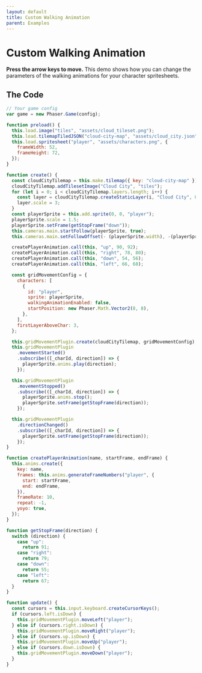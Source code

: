 ```yaml
---
layout: default
title: Custom Walking Animation
parent: Examples
---
```


# Custom Walking Animation

**Press the arrow keys to move.** This demo shows how you can change the parameters of the walking animations for your character spritesheets.

<div id="game"></div>

<script src="js/phaser.min.js"></script>
<script src="js/pgmp.min.js"></script>
<script src="js/getBasicConfig.js"></script>

<script>
    const config = getBasicConfig(preload, create, update);
    var game = new Phaser.Game(config);

    function preload () {
        this.load.image("tiles", "assets/cloud_tileset.png");
        this.load.tilemapTiledJSON("cloud-city-map", "assets/cloud_city.json");
        this.load.spritesheet("player", "assets/characters.png", {
            frameWidth: 52,
            frameHeight: 72,
        });
    }

    function create () {
        const cloudCityTilemap = this.make.tilemap({ key: "cloud-city-map" });
        cloudCityTilemap.addTilesetImage("Cloud City", "tiles");
        for (let i = 0; i < cloudCityTilemap.layers.length; i++) {
            const layer = cloudCityTilemap.createStaticLayer(i, "Cloud City", 0, 0);
            layer.scale = 3;
        }
        const playerSprite = this.add.sprite(0, 0, "player");
        playerSprite.scale = 1.5;
        playerSprite.setFrame(getStopFrame('down'));
        this.cameras.main.startFollow(playerSprite, true);
        this.cameras.main.setFollowOffset(- (playerSprite.width), -(playerSprite.height));

        createPlayerAnimation.call(this, 'up', 90, 92);
        createPlayerAnimation.call(this, 'right', 78, 80);
        createPlayerAnimation.call(this, 'down', 54, 56);
        createPlayerAnimation.call(this, 'left', 66, 68);

        const gridMovementConfig = {
            characters: [
                {
                    id: "player",
                    sprite: playerSprite,
                    walkingAnimationEnabled: false,
                    startPosition: new Phaser.Math.Vector2(8, 8),
                },
            ],
            firstLayerAboveChar: 3,
        };

        this.gridMovementPlugin.create(cloudCityTilemap, gridMovementConfig);
        this.gridMovementPlugin.movementStarted().subscribe(([_charId, direction]) => {
            playerSprite.anims.play(direction);
        });

        this.gridMovementPlugin.movementStopped().subscribe(([_charId, direction]) => {
            playerSprite.anims.stop();
            playerSprite.setFrame(getStopFrame(direction));
        });

        this.gridMovementPlugin.directionChanged().subscribe(([_charId, direction]) => {
            playerSprite.setFrame(getStopFrame(direction));
        });
    }

    function createPlayerAnimation(
        name,
        startFrame,
        endFrame,
    ) {
        this.anims.create({
            key: name,
            frames: this.anims.generateFrameNumbers("player", {
                start: startFrame,
                end: endFrame,
            }),
            frameRate: 10,
            repeat: -1,
            yoyo: true,
        });
    }

    function getStopFrame(direction) {
        switch (direction) {
            case 'up':
                return 91;
            case 'right':
                return 79;
            case 'down':
                return 55;
            case 'left':
                return 67;
        }
    }

    function update () {
        const cursors = this.input.keyboard.createCursorKeys();
        if (cursors.left.isDown) {
            this.gridMovementPlugin.moveLeft("player");
        } else if (cursors.right.isDown) {
            this.gridMovementPlugin.moveRight("player");
        } else if (cursors.up.isDown) {
            this.gridMovementPlugin.moveUp("player");
        } else if (cursors.down.isDown) {
            this.gridMovementPlugin.moveDown("player");
        }
    }
</script>

## The Code

```javascript
// Your game config
var game = new Phaser.Game(config);

function preload() {
  this.load.image("tiles", "assets/cloud_tileset.png");
  this.load.tilemapTiledJSON("cloud-city-map", "assets/cloud_city.json");
  this.load.spritesheet("player", "assets/characters.png", {
    frameWidth: 52,
    frameHeight: 72,
  });
}

function create() {
  const cloudCityTilemap = this.make.tilemap({ key: "cloud-city-map" });
  cloudCityTilemap.addTilesetImage("Cloud City", "tiles");
  for (let i = 0; i < cloudCityTilemap.layers.length; i++) {
    const layer = cloudCityTilemap.createStaticLayer(i, "Cloud City", 0, 0);
    layer.scale = 3;
  }
  const playerSprite = this.add.sprite(0, 0, "player");
  playerSprite.scale = 1.5;
  playerSprite.setFrame(getStopFrame("down"));
  this.cameras.main.startFollow(playerSprite, true);
  this.cameras.main.setFollowOffset(- (playerSprite.width), -(playerSprite.height));

  createPlayerAnimation.call(this, "up", 90, 92);
  createPlayerAnimation.call(this, "right", 78, 80);
  createPlayerAnimation.call(this, "down", 54, 56);
  createPlayerAnimation.call(this, "left", 66, 68);

  const gridMovementConfig = {
    characters: [
      {
        id: "player",
        sprite: playerSprite,
        walkingAnimationEnabled: false,
        startPosition: new Phaser.Math.Vector2(8, 8),
      },
    ],
    firstLayerAboveChar: 3,
  };

  this.gridMovementPlugin.create(cloudCityTilemap, gridMovementConfig);
  this.gridMovementPlugin
    .movementStarted()
    .subscribe(([_charId, direction]) => {
      playerSprite.anims.play(direction);
    });

  this.gridMovementPlugin
    .movementStopped()
    .subscribe(([_charId, direction]) => {
      playerSprite.anims.stop();
      playerSprite.setFrame(getStopFrame(direction));
    });

  this.gridMovementPlugin
    .directionChanged()
    .subscribe(([_charId, direction]) => {
      playerSprite.setFrame(getStopFrame(direction));
    });
}

function createPlayerAnimation(name, startFrame, endFrame) {
  this.anims.create({
    key: name,
    frames: this.anims.generateFrameNumbers("player", {
      start: startFrame,
      end: endFrame,
    }),
    frameRate: 10,
    repeat: -1,
    yoyo: true,
  });
}

function getStopFrame(direction) {
  switch (direction) {
    case "up":
      return 91;
    case "right":
      return 79;
    case "down":
      return 55;
    case "left":
      return 67;
  }
}

function update() {
  const cursors = this.input.keyboard.createCursorKeys();
  if (cursors.left.isDown) {
    this.gridMovementPlugin.moveLeft("player");
  } else if (cursors.right.isDown) {
    this.gridMovementPlugin.moveRight("player");
  } else if (cursors.up.isDown) {
    this.gridMovementPlugin.moveUp("player");
  } else if (cursors.down.isDown) {
    this.gridMovementPlugin.moveDown("player");
  }
}
```

